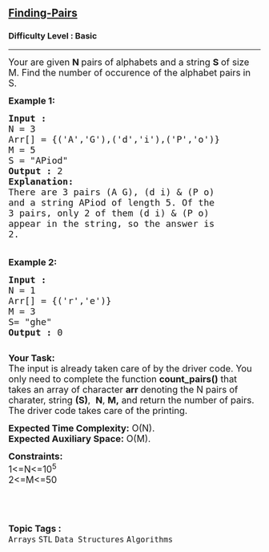 <h2><a href="https://practice.geeksforgeeks.org/problems/finding-pairs2835/1?page=2&difficulty[]=-1&category[]=Arrays&sortBy=difficulty">Finding-Pairs</a></h2><h3>Difficulty Level : Basic</h3><hr><div class="problems_problem_content__Xm_eO"><p><span style="font-size:18px">Your are given&nbsp;<strong>N&nbsp;</strong>pairs of alphabets and a string&nbsp;<strong>S&nbsp;</strong>of size M. Find the number of occurence of the alphabet pairs in S.</span></p>

<p><span style="font-size:18px"><strong>Example 1:</strong></span></p>

<pre><span style="font-size:18px"><strong>Input :
</strong>N = 3
Arr[] = {('A','G'),('d','i'),('P','o')}
M = 5
S = "APiod"
<strong>Output :</strong> 2
<strong>Explanation:
</strong>There are 3 pairs (A G), (d i) &amp; (P o)
and a string APiod of length 5. Of the
3 pairs, only 2 of them (d i) &amp; (P o)
appear in the string, so the answer is
2.

</span></pre>

<p><span style="font-size:18px"><strong>Example 2:</strong></span></p>

<pre><span style="font-size:18px"><strong>Input :
</strong>N = 1
Arr[] = {('r','e')}
M = 3
S= "ghe"
<strong>Output :</strong> 0
</span>
</pre>

<p><span style="font-size:18px"><strong>Your Task:</strong><br>
The input is already taken care of by the driver code. You only need to complete the function <strong>count_pairs()</strong> that takes an array of character <strong>arr&nbsp;</strong>denoting the N pairs of charater, string <strong>(S)</strong>,&nbsp; <strong>N</strong>, <strong>M,</strong> and return the number of pairs. The driver code takes care of the printing.</span></p>

<p><span style="font-size:18px"><strong>Expected Time Complexity:</strong>&nbsp;O(N).<br>
<strong>Expected Auxiliary Space:</strong>&nbsp;O(M).</span></p>

<p><span style="font-size:18px"><strong>Constraints:</strong><br>
1&lt;=N&lt;=10<sup>5</sup><br>
2&lt;=M&lt;=50</span></p>

<p>&nbsp;</p>
</div><br><p><span style=font-size:18px><strong>Topic Tags : </strong><br><code>Arrays</code>&nbsp;<code>STL</code>&nbsp;<code>Data Structures</code>&nbsp;<code>Algorithms</code>&nbsp;